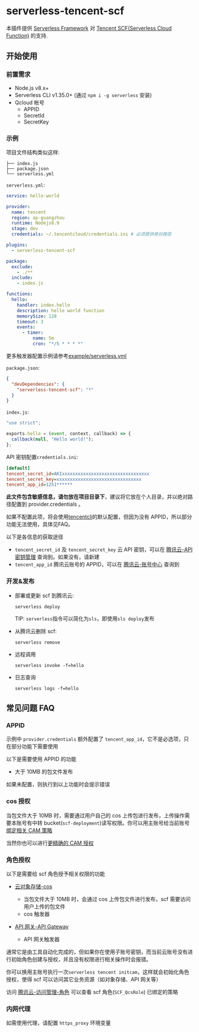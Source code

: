 # serverless-tencent-scf

本插件提供 [Serverless Framework](https://github.com/serverless/serverless) 对 [Tencent SCF(Serverless Cloud Function)](https://cloud.tencent.com/product/scf) 的支持.

## 开始使用

### 前置需求

- Node.js v8.x+
- Serverless CLI v1.35.0+ (通过 `npm i -g serverless` 安装)
- Qcloud 帐号
  - APPID
  - SecretId
  - SecretKey

### 示例

项目文件结构类似这样:

```
├── index.js
├── package.json
└── serverless.yml
```

`serverless.yml`:

```yaml
service: hello-world

provider:
  name: tencent
  region: ap-guangzhou
  runtime: Nodejs8.9
  stage: dev
  credentials: ~/.tencentcloud/credentials.ini # 必须提供绝对路径

plugins:
  - serverless-tencent-scf

package:
  exclude:
    - ./**
  include:
    - index.js

functions:
  hello:
    handler: index.hello
    description: hello world function
    memorySize: 128
    timeout: 3
    events:
      - timer:
          name: 5m
          cron: "*/5 * * * *"
```
更多触发器配置示例请参考[example/serverless.yml](example/serverless.yml)

`package.json`:

```json
{
  "devDependencies": {
    "serverless-tencent-scf": "*"
  }
}
```

`index.js`:

```javascript
"use strict";

exports.hello = (event, context, callback) => {
  callback(null, "Hello world!");
};
```

API 密钥配置`credentials.ini`:

```ini
[default]
tencent_secret_id=AKIxxxxxxxxxxxxxxxxxxxxxxxxxxxxxxxxx
tencent_secret_key=xxxxxxxxxxxxxxxxxxxxxxxxxxxxxxxx
tencent_app_id=1251******
```

**此文件包含敏感信息，请勿放在项目目录下**，建议将它放在个人目录，并以绝对路径配置到 provider.credentials 。

如果不配置此项，将会使用[tencentcli](https://github.com/TencentCloud/tencentcloud-cli)的默认配置，但因为没有 APPID，所以部分功能无法使用，具体见FAQ。

以下是各信息的获取途径

- `tencent_secret_id` 及 `tencent_secret_key` 云 API 密钥，可以在 [腾讯云-API 密钥管理](https://console.cloud.tencent.com/cam/capi) 查询到。如果没有，请新建
- `tencent_app_id` 腾讯云账号的 APPID，可以在 [腾讯云-账号中心](https://console.cloud.tencent.com/developer) 查询到

### 开发&发布

- 部署或更新 scf 到腾讯云:

  ```console
  serverless deploy
  ```

  TIP: `serverless`指令可以简化为`sls`，即使用`sls deploy`发布

- 从腾讯云删除 scf:

  ```console
  serverless remove
  ```

- 远程调用

  ```console
  serverless invoke -f=hello
  ```

- 日志查询

  ```console
  serverless logs -f=hello
  ```

## 常见问题 FAQ

### APPID

示例中 `provider.credentials` 额外配置了 `tencent_app_id`，它不是必选项，只在部分功能下需要使用

以下是需要使用 APPID 的功能

- 大于 10MB 的包文件发布

如果未配置，则执行到以上功能时会提示错误

### cos 授权

当包文件大于 10MB 时，需要通过用户自己的 cos 上传包进行发布，上传操作需要本账号有中转 bucket(`scf-deployment`)读写权限。你可以用主账号给当前账号[绑定相关 CAM 策略](https://cloud.tencent.com/document/product/436/11714)

当然你也可以进行[更精确的 CAM 授权](https://cloud.tencent.com/document/product/598/11084)

### 角色授权

以下是需要给 scf 角色授予相关权限的功能

- [云对象存储-cos](https://console.cloud.tencent.com/cos)

  - 当包文件大于 10MB 时，会通过 cos 上传包文件进行发布，scf 需要访问用户上传的包文件
  - cos 触发器

- [API 网关-API Gateway](https://console.cloud.tencent.com/apigateway)
  - API 网关触发器

通常它是由工具自动化完成的，但如果你在使用子账号密钥，而当前云账号没有进行初始角色创建与授权，并且没有权限进行相关操作时会报错。

你可以换用主账号执行一次`serverless tencent initcam`，这样就会初始化角色授权，使得 scf 可以访问其它业务资源（如对象存储、API 网关等）

访问 [腾讯云-访问管理-角色](https://console.cloud.tencent.com/cam/role) 可以查看 scf 角色(`SCF_QcsRole`) 已绑定的策略

### 内网代理

如需使用代理，请配置 `https_proxy` 环境变量